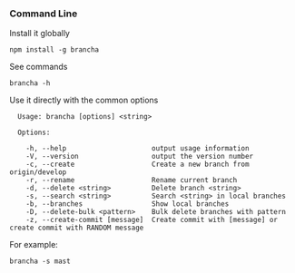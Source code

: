### Command Line
Install it globally

```
npm install -g brancha
```
See commands
```
brancha -h
```

Use it directly with the common options
```
  Usage: brancha [options] <string>

  Options:

    -h, --help                     output usage information
    -V, --version                  output the version number
    -c, --create                   Create a new branch from origin/develop
    -r, --rename                   Rename current branch
    -d, --delete <string>          Delete branch <string>
    -s, --search <string>          Search <string> in local branches
    -b, --branches                 Show local branches
    -D, --delete-bulk <pattern>    Bulk delete branches with pattern
    -z, --create-commit [message]  Create commit with [message] or create commit with RANDOM message

```

For example:

```
brancha -s mast
```
